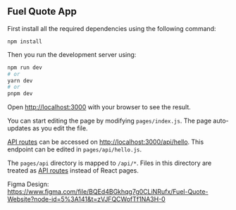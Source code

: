 

## Fuel Quote App

First install all the required dependencies using the following command:

```
npm install
```

Then you run the development server using:

```bash
npm run dev
# or
yarn dev
# or
pnpm dev
```

Open [http://localhost:3000](http://localhost:3000) with your browser to see the result.

You can start editing the page by modifying `pages/index.js`. The page auto-updates as you edit the file.

[API routes](https://nextjs.org/docs/api-routes/introduction) can be accessed on [http://localhost:3000/api/hello](http://localhost:3000/api/hello). This endpoint can be edited in `pages/api/hello.js`.

The `pages/api` directory is mapped to `/api/*`. Files in this directory are treated as [API routes](https://nextjs.org/docs/api-routes/introduction) instead of React pages.

Figma Design: https://www.figma.com/file/BQEd4BGkhqg7g0CLiNRufx/Fuel-Quote-Website?node-id=5%3A141&t=zVJFQCWofTf1NA3H-0
